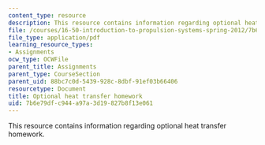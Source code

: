 ```yaml
---
content_type: resource
description: This resource contains information regarding optional heat transfer homework.
file: /courses/16-50-introduction-to-propulsion-systems-spring-2012/7b6e79dfc944a97a3d19827b8f13e061_MIT16_50S12_hw_opt.pdf
file_type: application/pdf
learning_resource_types:
- Assignments
ocw_type: OCWFile
parent_title: Assignments
parent_type: CourseSection
parent_uid: 88bc7c0d-5439-928c-8dbf-91ef03b66406
resourcetype: Document
title: Optional heat transfer homework
uid: 7b6e79df-c944-a97a-3d19-827b8f13e061
---
```

This resource contains information regarding optional heat transfer homework.

